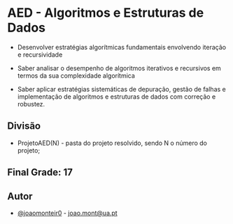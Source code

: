 # AED - Algoritmos e Estruturas de Dados
- Desenvolver estratégias algorítmicas fundamentais envolvendo iteração e recursividade

- Saber analisar o desempenho de algoritmos iterativos e recursivos em termos da sua complexidade algorítmica

- Saber aplicar estratégias sistemáticas de depuração, gestão de falhas e implementação de algoritmos e estruturas de dados com correção e robustez.

## Divisão
- ProjetoAED(N) - pasta do projeto resolvido, sendo N o número do projeto;

## Final Grade: 17

## Autor
- [@joaomonteir0](https://www.github.com/joaomonteir0) - joao.mont@ua.pt

